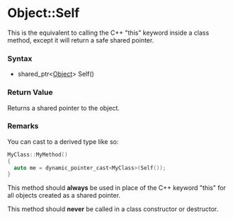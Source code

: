 # Object::Self
This is the equivalent to calling the C++ "this" keyword inside a class method, except it will return a safe shared pointer.

### Syntax

- shared_ptr\<[Object](README.md)\> Self()

### Return Value

Returns a shared pointer to the object.

### Remarks

You can cast to a derived type like so:
```c++
MyClass::MyMethod()
{
  auto me = dynamic_pointer_cast<MyClass>(Self());
}
```
This method should **always** be used in place of the C++ keyword "this" for all objects created as a shared pointer.

This method should **never** be called in a class constructor or destructor.
